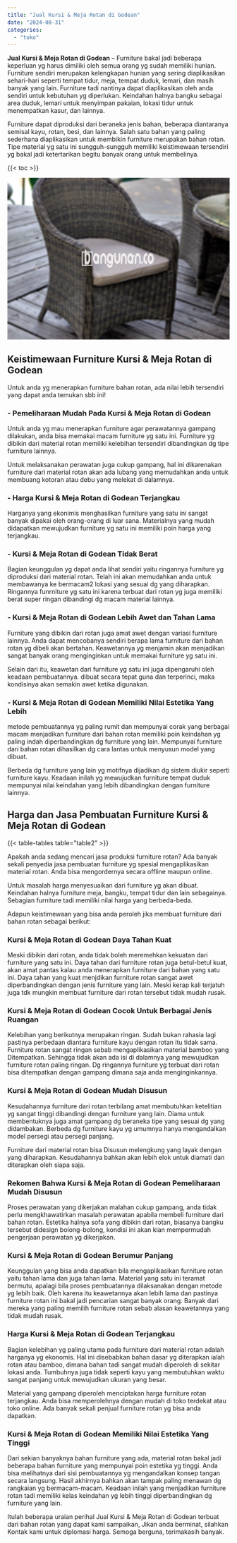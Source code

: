 ```yaml
---
title: "Jual Kursi & Meja Rotan di Godean"
date: "2024-08-31"
categories: 
  - "toko"
---
```


**Jual Kursi & Meja Rotan di Godean** – Furniture bakal jadi beberapa keperluan yg harus dimiliki oleh semua orang yg sudah memiliki hunian. Furniture sendiri merupakan kelengkapan hunian yang sering diaplikasikan sehari-hari seperti tempat tidur, meja, tempat duduk, lemari, dan masih banyak yang lain. Furniture tadi nantinya dapat diaplikasikan oleh anda sendiri untuk kebutuhan yg diperlukan. Keindahan halnya bangku sebagai area duduk, lemari untuk menyimpan pakaian, lokasi tidur untuk menempatkan kasur, dan lainnya.

Furniture dapat diproduksi dari beraneka jenis bahan, beberapa diantaranya semisal kayu, rotan, besi, dan lainnya. Salah satu bahan yang paling sederhana diaplikasikan untuk membikin furniture merupakan bahan rotan. Tipe material yg satu ini sungguh-sungguh memiliki keistimewaan tersendiri yg bakal jadi ketertarikan begitu banyak orang untuk membelinya.

{{< toc >}}

![Jual Kursi & Meja Rotan di Godean](/images/kursi-meja-rotan-murah28.png)

## Keistimewaan Furniture Kursi & Meja Rotan di Godean

Untuk anda yg menerapkan furniture bahan rotan, ada nilai lebih tersendiri yang dapat anda temukan sbb ini!

### \- Pemeliharaan Mudah Pada Kursi & Meja Rotan di Godean

Untuk anda yg mau menerapkan furniture agar perawatannya gampang dilakukan, anda bisa memakai macam furniture yg satu ini. Furniture yg dibikin dari material rotan memiliki kelebihan tersendiri dibandingkan dg tipe furniture lainnya.

Untuk melaksanakan perawatan juga cukup gampang, hal ini dikarenakan furniture dari material rotan akan ada lubang yang memudahkan anda untuk membuang kotoran atau debu yang melekat di dalamnya.

### \- Harga Kursi & Meja Rotan di Godean Terjangkau

Harganya yang ekonimis menghasilkan furniture yang satu ini sangat banyak dipakai oleh orang-orang di luar sana. Materialnya yang mudah didapatkan mewujudkan furniture yg satu ini memiliki poin harga yang terjangkau.

### \- Kursi & Meja Rotan di Godean Tidak Berat

Bagian keunggulan yg dapat anda lihat sendiri yaitu ringannya furniture yg diproduksi dari material rotan. Telah ini akan memudahkan anda untuk membawanya ke bermacam2 lokasi yang sesuai dg yang diharapkan. Ringannya funrniture yg satu ini karena terbuat dari rotan yg juga memiliki berat super ringan dibandingi dg macam material lainnya.

### \- Kursi & Meja Rotan di Godean Lebih Awet dan Tahan Lama

Furniture yang dibikin dari rotan juga amat awet dengan variasi furniture lainnya. Anda dapat mencobanya sendiri berapa lama furniture dari bahan rotan yg dibeli akan bertahan. Keawetannya yg menjamin akan menjadikan sangat banyak orang menginginkan untuk memakai furniture yg satu ini.

Selain dari itu, keawetan dari furniture yg satu ini juga dipengaruhi oleh keadaan pembuatannya. dibuat secara tepat guna dan terperinci, maka kondisinya akan semakin awet ketika digunakan.

### \- Kursi & Meja Rotan di Godean Memiliki Nilai Estetika Yang Lebih

metode pembuatannya yg paling rumit dan mempunyai corak yang berbagai macam menjadikan furniture dari bahan rotan memiliki poin keindahan yg paling indah diperbandingkan dg furniture yang lain. Mempunyai furniture dari bahan rotan dihasilkan dg cara lantas untuk menyusun model yang dibuat.

Berbeda dg furniture yang lain yg motifnya dijadikan dg sistem diukir seperti furniture kayu. Keadaan inilah yg mewujudkan furniture tempat duduk mempunyai nilai keindahan yang lebih dibandingkan dengan furniture lainnya.

## Harga dan Jasa Pembuatan Furniture Kursi & Meja Rotan di Godean

{{< table-tables table="table2" >}}

Apakah anda sedang mencari jasa produksi furniture rotan? Ada banyak sekali penyedia jasa pembuatan furniture yg spesial mengaplikasikan material rotan. Anda bisa mengordernya secara offline maupun online.

Untuk masalah harga menyesuaikan dari furniture yg akan dibuat. Keindahan halnya furniture meja, bangku, tempat tidur dan lain sebagainya. Sebagian furniture tadi memiliki nilai harga yang berbeda-beda.

Adapun keistimewaan yang bisa anda peroleh jika membuat furniture dari bahan rotan sebagai berikut:

### Kursi & Meja Rotan di Godean Daya Tahan Kuat

Meski dibikin dari rotan, anda tidak boleh meremehkan kekuatan dari furniture yang satu ini. Daya tahan dari furniture rotan juga betul-betul kuat, akan amat pantas kalau anda menerapkan furniture dari bahan yang satu ini. Daya tahan yang kuat menjdikan furniture rotan sangat awet diperbandingkan dengan jenis furniture yang lain. Meski kerap kali terjatuh juga tdk mungkin membuat furniture dari rotan tersebut tidak mudah rusak.

### Kursi & Meja Rotan di Godean Cocok Untuk Berbagai Jenis Ruangan

Kelebihan yang berikutnya merupakan ringan. Sudah bukan rahasia lagi pastinya perbedaan diantara furniture kayu dengan rotan itu tidak sama. Furniture rotan sangat ringan sebab mengaplikasikan material bamboo yang Ditempatkan. Sehingga tidak akan ada isi di dalamnya yang mewujudkan furniture rotan paling ringan. Dg ringannya furniture yg terbuat dari rotan bisa ditempatkan dengan gampang dimana saja anda menginginkannya.

### Kursi & Meja Rotan di Godean Mudah Disusun

Kesudahannya furniture dari rotan terbilang amat membutuhkan ketelitian yg sangat tinggi dibandingi dengan furniture yang lain. Diama untuk membentuknya juga amat gampang dg beraneka tipe yang sesuai dg yang didambakan. Berbeda dg furniture kayu yg umumnya hanya mengandalkan model persegi atau persegi panjang.

Furniture dari material rotan bisa Disusun melengkung yang layak dengan yang diharapkan. Kesudahannya bahkan akan lebih elok untuk diamati dan diterapkan oleh siapa saja.

### Rekomen Bahwa Kursi & Meja Rotan di Godean Pemeliharaan Mudah Disusun

Proses perawatan yang dikerjakan malahan cukup gampang, anda tidak perlu mengkhawatirkan masalah perawatan apabila membeli furniture dari bahan rotan. Estetika halnya sofa yang dibikin dari rotan, biasanya bangku tersebut didesign bolong-bolong, kondisi ini akan kian mempermudah pengerjaan perawatan yg dikerjakan.

### Kursi & Meja Rotan di Godean Berumur Panjang

Keunggulan yang bisa anda dapatkan bila mengaplikasikan furniture rotan yaitu tahan lama dan juga tahan lama. Material yang satu ini teramat bermutu, apalagi bila proses pembuatannya dilaksanakan dengan metode yg lebih baik. Oleh karena itu keawetannya akan lebih lama dan pastinya furniture rotan ini bakal jadi pencarian sangat banyak orang. Banyak dari mereka yang paling memilih furniture rotan sebab alasan keawetannya yang tidak mudah rusak.

### Harga Kursi & Meja Rotan di Godean Terjangkau

Bagian kelebihan yg paling utama pada furniture dari material rotan adalah harganya yg ekonomis. Hal ini disebabkan bahan dasar yg diterapkan ialah rotan atau bamboo, dimana bahan tadi sangat mudah diperoleh di sekitar lokasi anda. Tumbuhnya juga tidak seperti kayu yang membutuhkan waktu sangat panjang untuk mewujudkan ukuran yang besar.

Material yang gampang diperoleh menciptakan harga furniture rotan terjangkau. Anda bisa memperolehnya dengan mudah di toko terdekat atau toko online. Ada banyak sekali penjual furniture rotan yg bisa anda dapatkan.

### Kursi & Meja Rotan di Godean Memiliki Nilai Estetika Yang Tinggi

Dari sekian banyaknya bahan furniture yang ada, material rotan bakal jadi beberapa bahan furniture yang mempunyai poin estetika yg tinggi. Anda bisa melihatnya dari sisi pembuatannya yg mengandalkan konsep tangan secara langsung. Hasil akhirnya bahkan akan tampak paling menawan dg rangkaian yg bermacam-macam. Keadaan inilah yang menjadikan furniture rotan tadi memiliki kelas keindahan yg lebih tinggi diperbandingkan dg furniture yang lain.

Itulah beberapa uraian perihal Jual Kursi & Meja Rotan di Godean terbuat dari bahan rotan yang dapat kami sampaikan, Jikan anda berminat, silahkan Kontak kami untuk diplomasi harga. Semoga berguna, terimakasih banyak.
